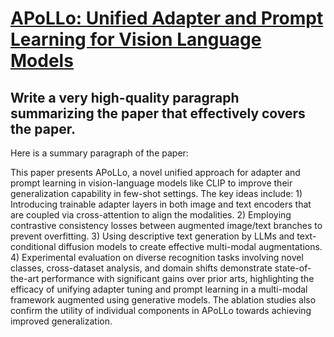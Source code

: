 # [APoLLo: Unified Adapter and Prompt Learning for Vision Language Models](https://arxiv.org/abs/2312.01564)

## Write a very high-quality paragraph summarizing the paper that effectively covers the paper.

 Here is a summary paragraph of the paper:

This paper presents APoLLo, a novel unified approach for adapter and prompt learning in vision-language models like CLIP to improve their generalization capability in few-shot settings. The key ideas include: 1) Introducing trainable adapter layers in both image and text encoders that are coupled via cross-attention to align the modalities. 2) Employing contrastive consistency losses between augmented image/text branches to prevent overfitting. 3) Using descriptive text generation by LLMs and text-conditional diffusion models to create effective multi-modal augmentations. 4) Experimental evaluation on diverse recognition tasks involving novel classes, cross-dataset analysis, and domain shifts demonstrate state-of-the-art performance with significant gains over prior arts, highlighting the efficacy of unifying adapter tuning and prompt learning in a multi-modal framework augmented using generative models. The ablation studies also confirm the utility of individual components in APoLLo towards achieving improved generalization.
